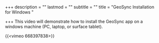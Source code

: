+++
description = ""
lastmod = ""
subtitle = ""
title = "GeoSync Installation for Windows "

+++
This video will demonstrate how to install the GeoSync app on a windows machine (PC, laptop, or surface tablet).

{{<vimeo 668397838>}} 